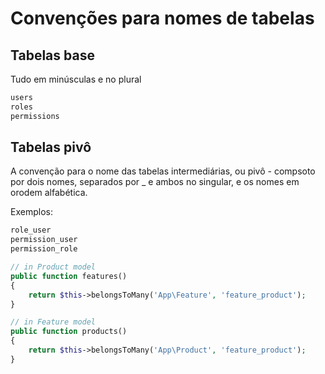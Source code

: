 # Convenções para nomes de tabelas

## Tabelas base

Tudo em minúsculas e no plural
```php
users
roles
permissions
```
## Tabelas pivô

A convenção para o nome das tabelas intermediárias, ou pivô - compsoto por dois nomes, separados por _ e ambos no singular, e os nomes em orodem alfabética.

Exemplos:
```php
role_user
permission_user
permission_role

// in Product model
public function features()
{
    return $this->belongsToMany('App\Feature', 'feature_product');
}

// in Feature model
public function products()
{
    return $this->belongsToMany('App\Product', 'feature_product');
}
```

